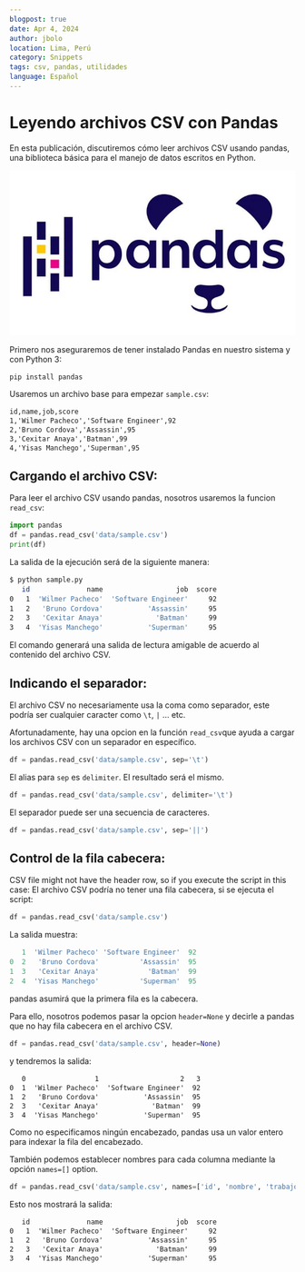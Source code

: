 ```yaml
---
blogpost: true
date: Apr 4, 2024
author: jbolo
location: Lima, Perú
category: Snippets
tags: csv, pandas, utilidades
language: Español
---
```


# Leyendo archivos CSV con Pandas

En esta publicación, discutiremos cómo leer archivos CSV usando pandas, una biblioteca básica para el manejo de datos escritos en Python.

![Python developer](/_static/images/biblioteca_pandas.jpg)

Primero nos aseguraremos de tener instalado Pandas en nuestro sistema y con Python 3:

```bash
pip install pandas
```

Usaremos un archivo base para empezar `sample.csv`:

```text
id,name,job,score
1,'Wilmer Pacheco','Software Engineer',92
2,'Bruno Cordova','Assassin',95
3,'Cexitar Anaya','Batman',99
4,'Yisas Manchego','Superman',95
```

## Cargando el archivo CSV:

Para leer el archivo CSV usando pandas, nosotros usaremos la funcion `read_csv`:

```python
import pandas
df = pandas.read_csv('data/sample.csv')
print(df)
```

La salida de la ejecución será de la siguiente manera:

```bash
$ python sample.py
   id              name                  job  score
0   1  'Wilmer Pacheco'  'Software Engineer'     92
1   2   'Bruno Cordova'           'Assassin'     95
2   3   'Cexitar Anaya'             'Batman'     99
3   4  'Yisas Manchego'           'Superman'     95
```

El comando generará una salida de lectura amigable de acuerdo al contenido del archivo CSV.

## Indicando el separador:

El archivo CSV no necesariamente usa la coma como separador, este podría ser cualquier caracter como `\t`, `|` … etc.

Afortunadamente, hay una opcion en la función `read_csv`que ayuda a cargar los archivos CSV con un separador en específico.

```python
df = pandas.read_csv('data/sample.csv', sep='\t')
```

El alias para `sep` es `delimiter`. El resultado será el mismo.

```python
df = pandas.read_csv('data/sample.csv', delimiter='\t')
```

El separador puede ser una secuencia de caracteres.

```python
df = pandas.read_csv('data/sample.csv', sep='||')
```


## Control de la fila cabecera:

CSV file might not have the header row, so if you execute the script in this case:
El archivo CSV podría no tener una fila cabecera, si se ejecuta el script:

```python
df = pandas.read_csv('data/sample.csv')
```

La salida muestra:

```python
   1  'Wilmer Pacheco' 'Software Engineer'  92
0  2   'Bruno Cordova'          'Assassin'  95
1  3   'Cexitar Anaya'            'Batman'  99
2  4  'Yisas Manchego'          'Superman'  95
```

pandas asumirá que la primera fila es la cabecera.

Para ello, nosotros podemos pasar la opcion `header=None` y decirle a pandas que no hay fila cabecera en el archivo CSV.

```python
df = pandas.read_csv('data/sample.csv', header=None)
```

y tendremos la salida:

```text
   0                 1                    2   3
0  1  'Wilmer Pacheco'  'Software Engineer'  92
1  2   'Bruno Cordova'           'Assassin'  95
2  3   'Cexitar Anaya'             'Batman'  99
3  4  'Yisas Manchego'           'Superman'  95
```

Como no especificamos ningún encabezado, pandas usa un valor entero para indexar la fila del encabezado.

También podemos establecer nombres para cada columna mediante la opción `names=[]` option.


```python
df = pandas.read_csv('data/sample.csv', names=['id', 'nombre', 'trabajo', 'score'])
```

Esto nos mostrará la salida:

```text
   id              name                  job  score
0   1  'Wilmer Pacheco'  'Software Engineer'     92
1   2   'Bruno Cordova'           'Assassin'     95
2   3   'Cexitar Anaya'             'Batman'     99
3   4  'Yisas Manchego'           'Superman'     95
```
